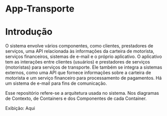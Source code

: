 # App-Transporte

# Introdução
 O sistema envolve vários componentes, como clientes, prestadores de serviços, uma API relacionada às informações da carteira de motorista, serviços financeiros, sistemas de e-mail e o próprio aplicativo.
O aplicativo tem as interações entre clientes (usuários) e prestadores de serviços (motoristas) para serviços de transporte. Ele também se integra a sistemas externos, como uma API que fornece informações sobre a carteira de motorista e um serviço financeiro para processamento de pagamentos. Há um sistema de e-mail para fins de comunicação.

 Esse repositório refere-se a arquitetura usada no sistema. Nos diagramas de Contexto, de Containers e dos Componentes de cada Container.


 Exibição: Aqui[](https://guispiger.github.io/Disciplinas-TSI/Analise-e-Projeto-de-SistemasII/c4/App-Transporte/docs/#/)

